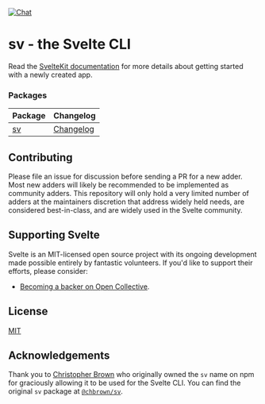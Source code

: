 [![Chat](https://img.shields.io/discord/457912077277855764?label=chat&logo=discord)](https://svelte.dev/chat)

# sv - the Svelte CLI

Read the [SvelteKit documentation](https://svelte.dev/docs/kit) for more details about getting started with a newly created app.

### Packages

| Package            | Changelog                              |
| ------------------ | -------------------------------------- |
| [sv](packages/cli) | [Changelog](packages/cli/CHANGELOG.md) |

## Contributing

Please file an issue for discussion before sending a PR for a new adder. Most new adders will likely be recommended to be implemented as community adders. This repository will only hold a very limited number of adders at the maintainers discretion that address widely held needs, are considered best-in-class, and are widely used in the Svelte community.

## Supporting Svelte

Svelte is an MIT-licensed open source project with its ongoing development made possible entirely by fantastic volunteers. If you'd like to support their efforts, please consider:

- [Becoming a backer on Open Collective](https://opencollective.com/svelte).

## License

[MIT](https://github.com/sveltejs/kit/blob/main/LICENSE)

## Acknowledgements

Thank you to [Christopher Brown](https://github.com/chbrown) who originally owned the `sv` name on npm for graciously allowing it to be used for the Svelte CLI. You can find the original `sv` package at [`@chbrown/sv`](https://www.npmjs.com/package/@chbrown/sv).
